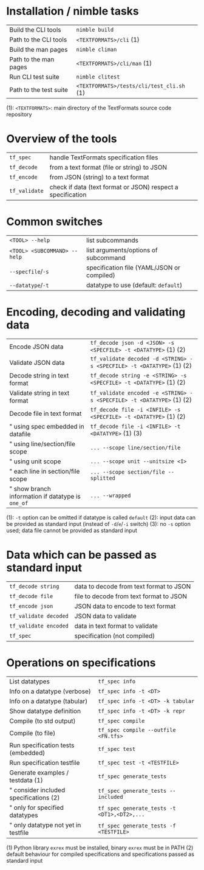 # Installation / nimble tasks

|                          |                                    |
| ------------------------ | ---------------------------------- |
Build the CLI tools        | `nimble build`
Path to the CLI tools      | `<TEXTFORMATS>/cli` (1)
Build the man pages        | `nimble climan`
Path to the man pages      | `<TEXTFORMATS>/cli/man` (1)
Run CLI test suite         | `nimble clitest`
Path to the test suite     | `<TEXTFORMATS>/tests/cli/test_cli.sh` (1)

(1): `<TEXTFORMATS>`: main directory of the TextFormats source code
repository

# Overview of the tools

|             |                                              |
| ----------- | -------------------------------------------- |
`tf_spec`     | handle TextFormats specification files
`tf_decode`   | from a text format (file or string) to JSON
`tf_encode`   | from JSON (string) to a text format
`tf_validate` | check if data (text format or JSON) respect a specification

# Common switches

|                            |                                 |
| -------------------------- | ------------------------------- |
`<TOOL> --help`              | list subcommands
`<TOOL> <SUBCOMMAND> --help` | list arguments/options of subcommand
`--specfile`/`-s`            | specification file (YAML/JSON or compiled)
`--datatype`/`-t`            | datatype to use (default: `default`)

# Encoding, decoding and validating data

|                       |                                      |
| --------------------- | ------------------------------------ |
Encode JSON data        | `tf_decode json -d <JSON> -s <SPECFILE> -t <DATATYPE>` (1) (2)
Validate JSON data      | `tf_validate decoded -d <STRING> -s <SPECFILE> -t <DATATYPE>` (1) (2)
Decode string in text format | `tf_decode string -e <STRING> -s <SPECFILE> -t <DATATYPE>` (1) (2)
Validate string in text format | `tf_validate encoded -e <STRING> -s <SPECFILE> -t <DATATYPE>` (1) (2)
Decode file in text format  | `tf_decode file -i <INFILE> -s <SPECFILE> -t <DATATYPE>` (1) (2)
" using spec embedded in datafile | `tf_decode file -i <INFILE> -t <DATATYPE>` (1) (3)
" using line/section/file scope  | `... --scope line/section/file`
" using unit scope  | `... --scope unit --unitsize <I>`
" each line in section/file scope | `... --scope section/file --splitted`
" show branch information if datatype is `one_of` | `... --wrapped`

(1): `-t` option can be omitted if datatype is called `default`
(2): input data can be provided as standard input (instead of `-d`/`e`/`-i` switch)
(3): no `-s` option used; data file cannot be provided as standard input

# Data which can be passed as standard input

|                            |                                 |
| -------------------------- | ------------------------------- |
`tf_decode string` | data to decode from text format to JSON
`tf_decode file`  | file to decode from text format to JSON
`tf_encode json`   | JSON data to encode to text format
`tf_validate decoded` | JSON data to validate
`tf_validate encoded` | data in text format to validate
`tf_spec` | specification (not compiled)

# Operations on specifications

|                                  |                                      |
| -------------------------------- | ------------------------------------ |
List datatypes                     | `tf_spec info`
Info on a datatype (verbose)       | `tf_spec info -t <DT>`
Info on a datatype (tabular)       | `tf_spec info -t <DT> -k tabular`
Show datatype definition           | `tf_spec info -t <DT> -k repr`
Compile (to std output)            | `tf_spec compile`
Compile (to file)                  | `tf_spec compile --outfile <FN.tfs>`
Run specification tests (embedded) | `tf_spec test`
Run specification testfile         | `tf_spec test -t <TESTFILE>`
Generate examples / testdata (1)       | `tf_spec generate_tests`
" consider included specifications (2) | `tf_spec generate_tests --included`
" only for specified datatypes         | `tf_spec generate_tests -t <DT1>,<DT2>,...`
" only datatype not yet in testfile | `tf_spec generate_tests -f <TESTFILE>`

(1) Python library `exrex` must be installed, binary `exrex` must be in PATH
(2) default behaviour for compiled specifications and specifications
    passed as standard input

